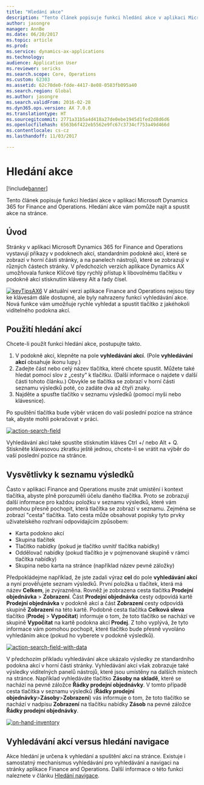 ```yaml
---
title: "Hledání akce"
description: "Tento článek popisuje funkci hledání akce v aplikaci Microsoft Dynamics 365 for Finance and Operations. Hledání akce vám pomůže najít a spustit akce na stránce."
author: jasongre
manager: AnnBe
ms.date: 06/20/2017
ms.topic: article
ms.prod: 
ms.service: dynamics-ax-applications
ms.technology: 
audience: Application User
ms.reviewer: sericks
ms.search.scope: Core, Operations
ms.custom: 62303
ms.assetid: 62c70de0-fdde-4417-8e08-0583fb095a40
ms.search.region: Global
ms.author: jasongre
ms.search.validFrom: 2016-02-28
ms.dyn365.ops.version: AX 7.0.0
ms.translationtype: HT
ms.sourcegitcommit: 2771a31b5a4d418a27de0ebe1945d1fed2d8d6d6
ms.openlocfilehash: 6563b6f422eb5562e9fc67c3734cf753a49d466d
ms.contentlocale: cs-cz
ms.lasthandoff: 11/03/2017

---
```


# <a name="action-search"></a>Hledání akce

[!include[banner](../includes/banner.md)]


Tento článek popisuje funkci hledání akce v aplikaci Microsoft Dynamics 365 for Finance and Operations. Hledání akce vám pomůže najít a spustit akce na stránce.

<a name="introduction"></a>Úvod
------------

Stránky v aplikaci Microsoft Dynamics 365 for Finance and Operations vystavují příkazy v podoknech akcí, standardním podokně akcí, které se zobrazí v horní části stránky, a na panelech nástrojů, které se zobrazují v různých částech stránky. V předchozích verzích aplikace Dynamics AX umožňovala funkce Klíčové tipy rychlý přístup k libovolnému tlačítku v podokně akcí stisknutím klávesy Alt a řady čísel. 

[![keyTipsAX6](./media/keytipsax6.png)](./media/keytipsax6.png) V aktuální verzi aplikace Finance and Operations nejsou tipy ke klávesám dále dostupné, ale byly nahrazeny funkcí vyhledávání akce. Nová funkce vám umožňuje rychle vyhledat a spustit tlačítko z jakéhokoli viditelného podokna akcí.

## <a name="using-action-search"></a>Použití hledání akcí
Chcete-li použít funkci hledání akce, postupujte takto.

1.  V podokně akcí, klepněte na pole **vyhledávání akcí**. (Pole **vyhledávání akcí** obsahuje ikonu lupy.)
2.  Zadejte část nebo celý název tlačítka, které chcete spustit. Můžete také hledat pomocí slov z „cesty“ k tlačítku. (Další informace o najdete v další části tohoto článku.) Obvykle se tlačítka se zobrazí v horní části seznamu výsledků poté, co zadáte dva až čtyři znaky.
3.  Najděte a spusťte tlačítko v seznamu výsledků (pomocí myši nebo klávesnice).

Po spuštění tlačítka bude výběr vrácen do vaší poslední pozice na stránce tak, abyste mohli pokračovat v práci. 

[![action-search-field](./media/action-search-field.png)](./media/action-search-field.png)

Vyhledávání akcí také spustíte stisknutím kláves Ctrl +/ nebo Alt + Q. Stiskněte klávesovou zkratku ještě jednou, chcete-li se vrátit na výběr do vaší poslední pozice na stránce.

## <a name="understanding-the-results-list"></a>Vysvětlivky k seznamu výsledků
Často v aplikaci Finance and Operations musíte znát umístění i kontext tlačítka, abyste plně porozuměli účelu daného tlačítka. Proto se zobrazují další informace pro každou položku v seznamu výsledků, které vám pomohou přesně pochopit, která tlačítka se zobrazí v seznamu. Zejména se zobrazí "cesta" tlačítka. Tato cesta může obsahovat popisky tyto prvky uživatelského rozhraní odpovídajícím způsobem:

-   Karta podokno akcí
-   Skupina tlačítek
-   Tlačítko nabídky (pokud je tlačítko uvnitř tlačítka nabídky)
-   Oddělovač nabídky (pokud tlačítko je v pojmenované skupině v rámci tlačítka nabídky)
-   Skupina nebo karta na stránce (například název pevné záložky)

Předpokládejme například, že jste zadali výraz **cel** do pole **vyhledávání akcí** a nyní prověřujete seznam výsledků. První položka u tlačítek, která má název **Celkem**, je zvýrazněna. Rovněž je zobrazena cesta tlačítka **Prodejní objednávka** &gt; **Zobrazení**. Část **Prodejní objednávka** cesty odpovídá kartě **Prodejní objednávka** v podokně akcí a část **Zobrazení** cesty odpovídá skupině **Zobrazení** na této kartě. Podobně cesta tlačítka **Celková sleva** tlačítko (**Prodej** &gt; **Vypočítat**) informuje o tom, že toto tlačítko se nachází ve skupině **Vypočítat** na kartě podokna akcí **Prodej**. Z toho vyplývá, že tyto informace vám pomohou pochopit, které tlačítko bude přesně vyvoláno vyhledáním akce (pokud ho vyberete v podokně výsledků). 

[![action-search-field-with-data](./media/action-search-field-with-data.png)](./media/action-search-field-with-data.png) 

V předchozím příkladu vyhledávání akce ukázalo výsledky ze standardního podokna akcí v horní části stránky. Vyhledávání akcí však zobrazuje také výsledky viditelných panelů nástrojů, které jsou umístěny na dalších místech na stránce. Například vyhledáváte tlačítko **Zásoby na skladě**, které se nachází na pevné záložce **Řádky prodejní objednávky**. V tomto případě cesta tlačítka v seznamu výsledků (**Řádky prodejní objednávky**&gt;**Zásoby**&gt;**Zobrazení**) vás informuje o tom, že toto tlačítko se nachází v nadpisu **Zobrazení** na tlačítku nabídky **Zásob** na pevné záložce **Řádky prodejní objednávky**. 

[![on-hand-inventory](./media/on-hand-inventory.png)](./media/on-hand-inventory.png)

## <a name="action-search-vs-navigation-search"></a>Vyhledávání akcí versus hledání navigace
Akce hledání je určena k vyhledání a spuštění akcí na stránce. Existuje i samostatný mechanismus vyhledávání pro vyhledávání a navigaci na stránky aplikace Finance and Operations. Další informace o této funkci naleznete v článku [Hledání navigace](navigation-search.md).





